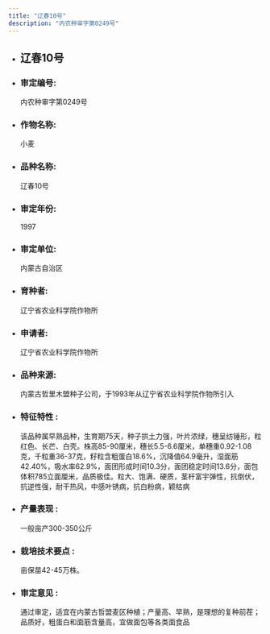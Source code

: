 ```yaml
---
title: "辽春10号"
description: "内农种审字第0249号"
---
```

* ## 辽春10号
* ###  审定编号:  
   内农种审字第0249号

*  ### 作物名称:  
   小麦

*   ###  品种名称: 
    辽春10号

*   ### 审定年份: 
    1997

*   ### 审定单位:  
    内蒙古自治区

*   ### 育种者:  
    辽宁省农业科学院作物所

*   ### 申请者:  
    辽宁省农业科学院作物所

*   ### 品种来源:  
    内蒙古哲里木盟种子公司，于1993年从辽宁省农业科学院作物所引入


*   ### 特征特性 : 
    该品种属早熟品种，生育期75天，种子拱土力强，叶片浓绿，穗呈纺锤形，粒红色、长芒、白壳。株高85-90厘米，穗长5.5-6.6厘米，单穗重0.92-1.08克，千粒重36-37克，籽粒含粗蛋白18.6%，沉降值64.9毫升，湿面筋42.40%，吸水率62.9%，面团形成时间10.3分，面团稳定时间13.6分，面包体积785立面厘米，品质极佳。粒大、饱满、硬质，茎杆富宇弹性，抗倒伏，抗逆性强，耐干热风，中感叶锈病，抗白粉病，颖枯病


*   ### 产量表现 : 
    一般亩产300-350公斤


*   ### 栽培技术要点 : 
    亩保苗42-45万株。

*   ### 审定意见 : 
    通过审定，适宜在内蒙古哲盟麦区种植；产量高、早熟，是理想的复种前茬；品质好，粗蛋白和面筋含量高，宜做面包等各类面食品

